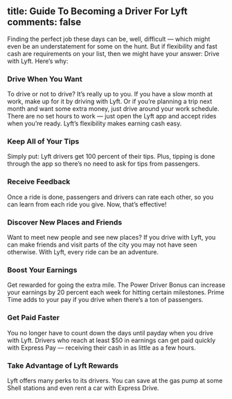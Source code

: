 title: Guide To Becoming a Driver For Lyft
comments: false
---
Finding the perfect job these days can be, well, difficult — which might even be an understatement for some on the hunt. But if flexibility and fast cash are requirements on your list, then we might have your answer: Drive with Lyft. Here’s why:

### Drive When You Want

To drive or not to drive? It’s really up to you. If you have a slow month at work, make up for it by driving with Lyft. Or if you’re planning a trip next month and want some extra money, just drive around your work schedule. There are no set hours to work — just open the Lyft app and accept rides when you’re ready. Lyft’s flexibility makes earning cash easy.

### Keep All of Your Tips

Simply put: Lyft drivers get 100 percent of their tips. Plus, tipping is done through the app so there’s no need to ask for tips from passengers.

### Receive Feedback

Once a ride is done, passengers and drivers can rate each other, so you can learn from each ride you give. Now, that’s effective!

### Discover New Places and Friends

Want to meet new people and see new places? If you drive with Lyft, you can make friends and visit parts of the city you may not have seen otherwise. With Lyft, every ride can be an adventure.

### Boost Your Earnings

Get rewarded for going the extra mile. The Power Driver Bonus can increase your earnings by 20 percent each week for hitting certain milestones. Prime Time adds to your pay if you drive when there’s a ton of passengers.

### Get Paid Faster

You no longer have to count down the days until payday when you drive with Lyft. Drivers who reach at least $50 in earnings can get paid quickly with Express Pay — receiving their cash in as little as a few hours.

### Take Advantage of Lyft Rewards

Lyft offers many perks to its drivers. You can save at the gas pump at some Shell stations and even rent a car with Express Drive.
